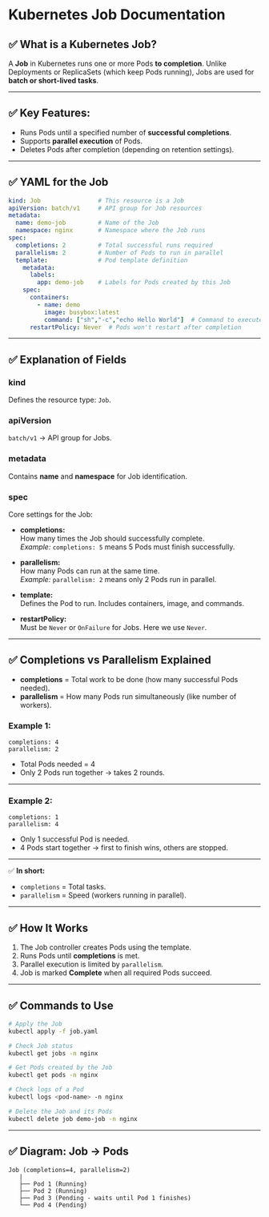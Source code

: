 
# Kubernetes Job Documentation

## ✅ What is a Kubernetes Job?

A **Job** in Kubernetes runs one or more Pods **to completion**. Unlike Deployments or ReplicaSets (which keep Pods running), Jobs are used for **batch or short-lived tasks**.

---

## ✅ Key Features:
- Runs Pods until a specified number of **successful completions**.
- Supports **parallel execution** of Pods.
- Deletes Pods after completion (depending on retention settings).

---

## ✅ YAML for the Job

```yaml
kind: Job                # This resource is a Job
apiVersion: batch/v1     # API group for Job resources
metadata:
  name: demo-job         # Name of the Job
  namespace: nginx       # Namespace where the Job runs
spec:
  completions: 2         # Total successful runs required
  parallelism: 2         # Number of Pods to run in parallel
  template:              # Pod template definition
    metadata:
      labels:
        app: demo-job    # Labels for Pods created by this Job
    spec:
      containers:
        - name: demo
          image: busybox:latest
          command: ["sh","-c","echo Hello World"]  # Command to execute
      restartPolicy: Never  # Pods won't restart after completion
```

---

## ✅ Explanation of Fields

### **kind**
Defines the resource type: `Job`.

### **apiVersion**
`batch/v1` → API group for Jobs.

### **metadata**
Contains **name** and **namespace** for Job identification.

### **spec**
Core settings for the Job:
- **completions:**  
  How many times the Job should successfully complete.  
  *Example:* `completions: 5` means 5 Pods must finish successfully.

- **parallelism:**  
  How many Pods can run at the same time.  
  *Example:* `parallelism: 2` means only 2 Pods run in parallel.

- **template:**  
  Defines the Pod to run. Includes containers, image, and commands.

- **restartPolicy:**  
  Must be `Never` or `OnFailure` for Jobs. Here we use `Never`.

---

## ✅ Completions vs Parallelism Explained

- **completions** = Total work to be done (how many successful Pods needed).  
- **parallelism** = How many Pods run simultaneously (like number of workers).

### Example 1:
```
completions: 4
parallelism: 2
```
- Total Pods needed = 4  
- Only 2 Pods run together → takes 2 rounds.

---

### Example 2:
```
completions: 1
parallelism: 4
```
- Only 1 successful Pod is needed.  
- 4 Pods start together → first to finish wins, others are stopped.

---

✅ **In short:**  
- `completions` = Total tasks.  
- `parallelism` = Speed (workers running in parallel).  

---

## ✅ How It Works
1. The Job controller creates Pods using the template.
2. Runs Pods until **completions** is met.
3. Parallel execution is limited by `parallelism`.
4. Job is marked **Complete** when all required Pods succeed.

---

## ✅ Commands to Use

```bash
# Apply the Job
kubectl apply -f job.yaml

# Check Job status
kubectl get jobs -n nginx

# Get Pods created by the Job
kubectl get pods -n nginx

# Check logs of a Pod
kubectl logs <pod-name> -n nginx

# Delete the Job and its Pods
kubectl delete job demo-job -n nginx
```

---

## ✅ Diagram: Job → Pods

```
Job (completions=4, parallelism=2)
   |
   ├── Pod 1 (Running)
   ├── Pod 2 (Running)
   ├── Pod 3 (Pending - waits until Pod 1 finishes)
   └── Pod 4 (Pending)
```
